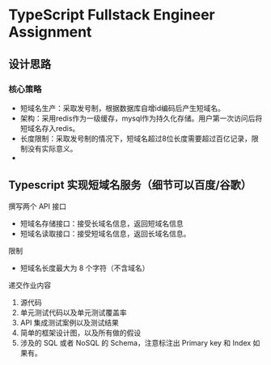 # TypeScript Fullstack Engineer Assignment

## 设计思路
### 核心策略
* 短域名生产：采取发号制，根据数据库自增id编码后产生短域名。
* 架构：采用redis作为一级缓存，mysql作为持久化存储。用户第一次访问后将短域名存入redis。
* 长度限制：采取发号制的情况下，短域名超过8位长度需要超过百亿记录，限制没有实际意义。
* 

## Typescript 实现短域名服务（细节可以百度/谷歌）

撰写两个 API 接口

- 短域名存储接口：接受长域名信息，返回短域名信息
- 短域名读取接口：接受短域名信息，返回长域名信息。

限制

- 短域名长度最大为 8 个字符（不含域名）

递交作业内容

1. 源代码
2. 单元测试代码以及单元测试覆盖率
3. API 集成测试案例以及测试结果
4. 简单的框架设计图，以及所有做的假设
5. 涉及的 SQL 或者 NoSQL 的 Schema，注意标注出 Primary key 和 Index 如果有。
